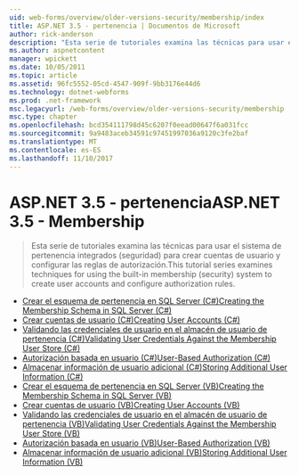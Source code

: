 ```yaml
---
uid: web-forms/overview/older-versions-security/membership/index
title: ASP.NET 3.5 - pertenencia | Documentos de Microsoft
author: rick-anderson
description: "Esta serie de tutoriales examina las técnicas para usar el sistema de pertenencia integrados (seguridad) para crear cuentas de usuario y configurar las reglas de autorización."
ms.author: aspnetcontent
manager: wpickett
ms.date: 10/05/2011
ms.topic: article
ms.assetid: 96fc5552-05cd-4547-909f-9bb3176e44d6
ms.technology: dotnet-webforms
ms.prod: .net-framework
msc.legacyurl: /web-forms/overview/older-versions-security/membership
msc.type: chapter
ms.openlocfilehash: bcd354111798d45c6207f0eead00647f6a031fcc
ms.sourcegitcommit: 9a9483aceb34591c97451997036a9120c3fe2baf
ms.translationtype: MT
ms.contentlocale: es-ES
ms.lasthandoff: 11/10/2017
---
```

<a name="aspnet-35---membership"></a><span data-ttu-id="6b434-103">ASP.NET 3.5 - pertenencia</span><span class="sxs-lookup"><span data-stu-id="6b434-103">ASP.NET 3.5 - Membership</span></span>
====================
> <span data-ttu-id="6b434-104">Esta serie de tutoriales examina las técnicas para usar el sistema de pertenencia integrados (seguridad) para crear cuentas de usuario y configurar las reglas de autorización.</span><span class="sxs-lookup"><span data-stu-id="6b434-104">This tutorial series examines techniques for using the built-in membership (security) system to create user accounts and configure authorization rules.</span></span>


- [<span data-ttu-id="6b434-105">Crear el esquema de pertenencia en SQL Server (C#)</span><span class="sxs-lookup"><span data-stu-id="6b434-105">Creating the Membership Schema in SQL Server (C#)</span></span>](creating-the-membership-schema-in-sql-server-cs.md)
- [<span data-ttu-id="6b434-106">Crear cuentas de usuario (C#)</span><span class="sxs-lookup"><span data-stu-id="6b434-106">Creating User Accounts (C#)</span></span>](creating-user-accounts-cs.md)
- [<span data-ttu-id="6b434-107">Validando las credenciales de usuario en el almacén de usuario de pertenencia (C#)</span><span class="sxs-lookup"><span data-stu-id="6b434-107">Validating User Credentials Against the Membership User Store (C#)</span></span>](validating-user-credentials-against-the-membership-user-store-cs.md)
- [<span data-ttu-id="6b434-108">Autorización basada en usuario (C#)</span><span class="sxs-lookup"><span data-stu-id="6b434-108">User-Based Authorization (C#)</span></span>](user-based-authorization-cs.md)
- [<span data-ttu-id="6b434-109">Almacenar información de usuario adicional (C#)</span><span class="sxs-lookup"><span data-stu-id="6b434-109">Storing Additional User Information (C#)</span></span>](storing-additional-user-information-cs.md)
- [<span data-ttu-id="6b434-110">Crear el esquema de pertenencia en SQL Server (VB)</span><span class="sxs-lookup"><span data-stu-id="6b434-110">Creating the Membership Schema in SQL Server (VB)</span></span>](creating-the-membership-schema-in-sql-server-vb.md)
- [<span data-ttu-id="6b434-111">Crear cuentas de usuario (VB)</span><span class="sxs-lookup"><span data-stu-id="6b434-111">Creating User Accounts (VB)</span></span>](creating-user-accounts-vb.md)
- [<span data-ttu-id="6b434-112">Validando las credenciales de usuario en el almacén de usuario de pertenencia (VB)</span><span class="sxs-lookup"><span data-stu-id="6b434-112">Validating User Credentials Against the Membership User Store (VB)</span></span>](validating-user-credentials-against-the-membership-user-store-vb.md)
- [<span data-ttu-id="6b434-113">Autorización basada en usuario (VB)</span><span class="sxs-lookup"><span data-stu-id="6b434-113">User-Based Authorization (VB)</span></span>](user-based-authorization-vb.md)
- [<span data-ttu-id="6b434-114">Almacenar información de usuario adicional (VB)</span><span class="sxs-lookup"><span data-stu-id="6b434-114">Storing Additional User Information (VB)</span></span>](storing-additional-user-information-vb.md)
